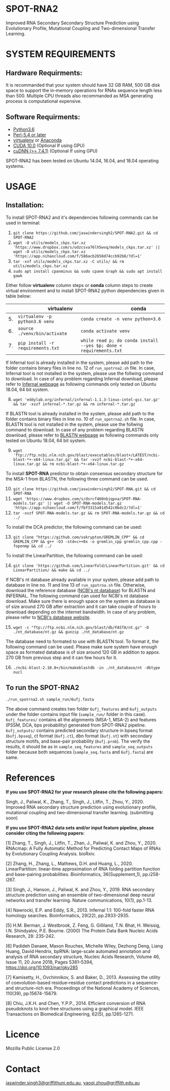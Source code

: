 # SPOT-RNA2
Improved RNA Secondary Secondary Structure Prediction using Evolutionary Profile, Mutational Coupling and Two-dimensional Transfer Learning.

SYSTEM REQUIREMENTS
====
Hardware Requirments:
----
It is recommanded that your system should have 32 GB RAM, 500 GB disk space to support the in-memory operations for RNAs sequence length less than 500. Multiple CPU threads also recommanded as MSA generating process is computational expensive.

Software Requirments:
----
* [Python3.6](https://docs.python-guide.org/starting/install3/linux/)
* [Perl-5.4 or later](https://www.perl.org/get.html)
* [virtualenv](https://virtualenv.pypa.io/en/latest/installation/) or [Anaconda](https://anaconda.org/anaconda/virtualenv)
* [CUDA 10.0](https://developer.nvidia.com/cuda-10.0-download-archive) (Optional If using GPU)
* [cuDNN (>= 7.4.1)](https://developer.nvidia.com/cudnn) (Optional If using GPU)

SPOT-RNA2 has been tested on Ubuntu 14.04, 16.04, and 18.04 operating systems.

USAGE
====

Installation:
----

To install SPOT-RNA2 and it's dependencies following commands can be used in terminal:

1. `git clone https://github.com/jaswindersingh2/SPOT-RNA2.git && cd SPOT-RNA2`
2. `wget -O utils/models_ckps.tar.xz 'https://www.dropbox.com/s/udzcsva76lh5wvq/models_ckps.tar.xz' || wget -O utils/models_ckps.tar.xz 'https://app.nihaocloud.com/f/586acb2658d74ccb92b8/?dl=1'`
3. `tar -xvf utils/models_ckps.tar.xz -C utils/ && rm utils/models_ckps.tar.xz`
4. `sudo apt install cpanminus && sudo cpanm Graph && sudo apt install gawk`

Either follow **virtualenv** column steps or **conda** column steps to create virtual environment and to install SPOT-RNA2 python dependencies given in table below:<br />

|  | &nbsp;&nbsp;&nbsp;&nbsp;&nbsp;&nbsp;&nbsp;&nbsp;&nbsp;&nbsp;&nbsp;&nbsp;&nbsp;&nbsp;&nbsp;&nbsp;&nbsp;&nbsp;&nbsp;&nbsp;&nbsp; virtualenv | &nbsp;&nbsp;&nbsp;&nbsp;&nbsp;&nbsp;&nbsp;&nbsp;&nbsp;&nbsp;&nbsp;&nbsp;&nbsp;&nbsp;&nbsp;&nbsp;&nbsp;&nbsp;&nbsp;&nbsp;&nbsp;&nbsp;&nbsp;&nbsp;&nbsp;&nbsp;&nbsp;&nbsp;&nbsp;&nbsp;&nbsp;&nbsp;&nbsp;&nbsp;&nbsp;&nbsp; conda |
| :- | :-------- | :--- |
| 5. | `virtualenv -p python3.6 venv` | `conda create -n venv python=3.6` |
| 6. | `source ./venv/bin/activate` | `conda activate venv` | 
| 7. | `pip install -r requirements.txt` | `while read p; do conda install --yes $p; done < requirements.txt` | 

If Infernal tool is already installed in the system, please add path to the folder contains binary files in line no. 12 of `run_spotrna2.sh` file. In case, Infernal tool is not installed in the system, please use the follwing command to download. In case of any problem regarding Infernal download, please refer to [Infernal webpage](http://eddylab.org/infernal/) as following commands only tested on Ubuntu 18.04, 64 bit system.

8. `wget 'eddylab.org/infernal/infernal-1.1.3-linux-intel-gcc.tar.gz' && tar -xvzf infernal-*.tar.gz && rm infernal-*.tar.gz`

If BLASTN tool is already installed in the system, please add path to the folder contains binary files in line no. 10 of `run_spotrna2.sh` file. In case, BLASTN tool is not installed in the system, please use the follwing command to download. In case of any problem regarding BLASTN download, please refer to [BLASTN webpage](https://blast.ncbi.nlm.nih.gov/Blast.cgi?PAGE_TYPE=BlasstDocs&DOC_TYPE=Download) as following commands only tested on Ubuntu 18.04, 64 bit system.

9. `wget 'ftp://ftp.ncbi.nlm.nih.gov/blast/executables/blast+/LATEST/ncbi-blast-*+-x64-linux.tar.gz' && tar -xvzf ncbi-blast-*+-x64-linux.tar.gz && rm ncbi-blast-*+-x64-linux.tar.gz`

To install **SPOT-RNA** predictor to obtain consensus secondary structure for the MSA-1 from BLASTN, the following three command can be used.<br />

10. `git clone https://github.com/jaswindersingh2/SPOT-RNA.git && cd SPOT-RNA`
11. `wget 'https://www.dropbox.com/s/dsrcf460nbjqpxa/SPOT-RNA-models.tar.gz' || wget -O SPOT-RNA-models.tar.gz 'https://app.nihaocloud.com/f/fbf3315a91d542c0bdc2/?dl=1'`
12. `tar -xvzf SPOT-RNA-models.tar.gz && rm SPOT-RNA-models.tar.gz && cd ../`

To install the DCA predictor, the following command can be used:<br />

13. `git clone "https://github.com/sokrypton/GREMLIN_CPP" && cd GREMLIN_CPP && g++ -O3 -std=c++0x -o gremlin_cpp gremlin_cpp.cpp -fopenmp && cd ../`

To install the LinearPartition, the following command can be used:<br />

14. `git clone 'https://github.com/LinearFold/LinearPartition.git' && cd LinearPartition/ && make && cd ../`

If NCBI's nt database already available in your system, please add path to database in line no. 11 and line 13 of `run_spotrna.sh` file.  Otherwise, download the reference database ([NCBI's nt database](ftp://ftp.ncbi.nlm.nih.gov/blast/db/)) for BLASTN and INFERNAL. The following command can used for NCBI's nt database download. Make sure there is enough space on the system as database is of size around 270 GB after extraction and it can take couple of hours to download depending on the internet bandwidth. In case of any problem, please refer to [NCBI's database website](https://blast.ncbi.nlm.nih.gov/Blast.cgi?PAGE_TYPE=BlastDocs&DOC_TYPE=Download).

15. `wget -c "ftp://ftp.ncbi.nlm.nih.gov/blast/db/FASTA/nt.gz" -O ./nt_database/nt.gz && gunzip ./nt_database/nt.gz`

The database need to formated to use with BLASTN tool. To format it, the following command can be used. Please make sure system have enough space as formated database is of size around 120 GB in addition to appox. 270 GB from previous step and it can few hours for it.

16. `./ncbi-blast-2.10.0+/bin/makeblastdb -in ./nt_database/nt -dbtype nucl`


To run the SPOT-RNA2
-----

```
./run_spotrna2.sh sample_run/6ufj.fasta 
```

The above command creates two folder `6ufj_features` and `6ufj_outputs` under the folder contains input file (`sample_run/` folder in this case). `6ufj_features/` contains all the alignments (MSA-1, MSA-2) and features (PSSM, DCA, bps probability) generated from SPOT-RNA2 pipeline. `6ufj_outputs/` contains predicted secondary structure in bpseq format (`6ufj.bpseq`), ct format (`6ufj.ct`), dbn format (`6ufj.st`) with secondary structure motifs, and base-pair probability (`6ufj.prob`). The verify the results, it should be as in `sample_seq_features` and `sample_seq_outputs` folder because both sequences (`sample_seq.fasta` and `6ufj.fasta`) are same.

References
====

**If you use SPOT-RNA2 for your research please cite the following papers:**

Singh, J., Paliwal, K., Zhang, T., Singh, J., Litfin, T., Zhou, Y., 2020. Improved RNA secondary structure prediction using evolutionary profile, mutational coupling and two-dimensional transfer learning. (submitting soon)

**If you use SPOT-RNA2 data sets and/or input feature pipeline, please consider citing the following papers:**

[1] Zhang, T., Singh, J., Litfin, T., Zhan, J., Paliwal, K. and Zhou, Y., 2020. RNAcmap: A Fully Automatic Method for Predicting Contact Maps of RNAs by Evolutionary Coupling Analysis. bioRxiv.

[2] Zhang, H., Zhang, L., Mathews, D.H. and Huang, L., 2020. LinearPartition: linear-time approximation of RNA folding partition function and base-pairing probabilities. Bioinformatics, 36(Supplement_1), pp.i258-i267.

[3] Singh, J., Hanson, J., Paliwal, K. and Zhou, Y., 2019. RNA secondary structure prediction using an ensemble of two-dimensional deep neural networks and transfer learning. Nature communications, 10(1), pp.1-13.

[4] Nawrocki, E.P. and Eddy, S.R., 2013. Infernal 1.1: 100-fold faster RNA homology searches. Bioinformatics, 29(22), pp.2933-2935.

[5] H.M. Berman, J. Westbrook, Z. Feng, G. Gilliland, T.N. Bhat, H. Weissig, I.N. Shindyalov, P.E. Bourne. (2000) The Protein Data Bank Nucleic Acids Research, 28: 235-242.

[6] Padideh Danaee, Mason Rouches, Michelle Wiley, Dezhong Deng, Liang Huang, David Hendrix, bpRNA: large-scale automated annotation and analysis of RNA secondary structure, Nucleic Acids Research, Volume 46, Issue 11, 20 June 2018, Pages 5381–5394, https://doi.org/10.1093/nar/gky285

[7] Kamisetty, H., Ovchinnikov, S. and Baker, D., 2013. Assessing the utility of coevolution-based residue–residue contact predictions in a sequence-and structure-rich era. Proceedings of the National Academy of Sciences, 110(39), pp.15674-15679.

[8] Chiu, J.K.H. and Chen, Y.P.P., 2014. Efficient conversion of RNA pseudoknots to knot-free structures using a graphical model. IEEE Transactions on Biomedical Engineering, 62(5), pp.1265-1271.

Licence
====
Mozilla Public License 2.0


Contact
====
jaswinder.singh3@griffithuni.edu.au, yaoqi.zhou@griffith.edu.au
